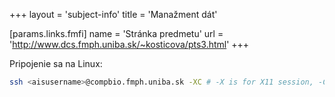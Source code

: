 +++
layout = 'subject-info'
title = 'Manažment dát'

[params.links.fmfi]
name = 'Stránka predmetu'
url = 'http://www.dcs.fmph.uniba.sk/~kosticova/pts3.html'
+++

Pripojenie sa na Linux:

```bash
ssh <aisusername>@compbio.fmph.uniba.sk -XC # -X is for X11 session, -C is for compression
```
